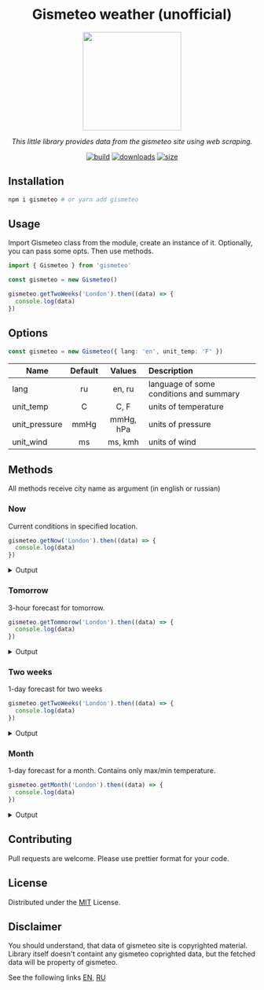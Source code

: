 <div align="center">

# Gismeteo weather (unofficial)

<img src="https://androidprogrammi.ru/wp-content/uploads/2021/02/gismeteo_gismeteo.png" width="200">

</div>

<p align=center>
  <i>
    This little library provides data from the gismeteo site using web scraping.
  </i>
</p>

<div align="center">

[![build](https://img.shields.io/github/workflow/status/shevernitskiy/gismeteo/CI%20Push)](https://github.com/shevernitskiy/gismeteo/actions)
[![downloads](https://img.shields.io/npm/dm/gismeteo)](https://www.npmjs.com/package/gismeteo)
[![size](https://img.shields.io/npm/v/gismeteo)](https://www.npmjs.com/package/gismeteo)

</div>

## Installation

```bash
npm i gismeteo # or yarn add gismeteo
```

## Usage

Import Gismeteo class from the module, create an instance of it. Optionally, you can pass some opts. Then use methods.

```ts
import { Gismeteo } from 'gismeteo'

const gismeteo = new Gismeteo()

gismeteo.getTwoWeeks('London').then((data) => {
  console.log(data)
})
```

## Options

```ts
const gismeteo = new Gismeteo({ lang: 'en', unit_temp: 'F' })
```

| Name          | Default |  Values   | Description                             |
| ------------- | :-----: | :-------: | :-------------------------------------- |
| lang          |   ru    |  en, ru   | language of some conditions and summary |
| unit_temp     |    C    |   C, F    | units of temperature                    |
| unit_pressure |  mmHg   | mmHg, hPa | units of pressure                       |
| unit_wind     |   ms    |  ms, kmh  | units of wind                           |

## Methods

All methods receive city name as argument (in english or russian)

### Now

Current conditions in specified location.

```ts
gismeteo.getNow('London').then((data) => {
  console.log(data)
})
```

<details>
  <summary>Output</summary>

```ts
{
  temp: 13.1,
  temp_feels: 13,
  wind_speed: 2,
  wind_dir: 'западный',
  pressure: 737,
  humidity: 70,
  summary: 'Малооблачно, небольшой дождь',
  geomagnetic: 2,
  water_temp: 9.5,
  sunrise: 1653613140,
  sunset: 1653674100
}
```

</details>

### Tomorrow

3-hour forecast for tomorrow.

```ts
gismeteo.getTommorow('London').then((data) => {
  console.log(data)
})
```

<details>
  <summary>Output</summary>

```ts
;[
  {
    dt: 1653674400,
    temp: 8,
    pressure: 737,
    wind_speed: 3,
    wind_gust: 8,
    wind_dir: 'ЮЗ',
    precipitation: 0,
    humidity: 0,
    summary: 'Ясно',
    geomagnetic: 3,
    road_condition: 'Влажная дорога',
    pollen_birch: 0,
    pollen_grass: 1,
    pollen_ragweed: 0,
  },
  {
    dt: 1653685200,
    temp: 7,
    pressure: 736,
    wind_speed: 2,
    wind_gust: 6,
    wind_dir: 'ЮЗ',
    precipitation: 0,
    humidity: 300,
    summary: 'Ясно',
    geomagnetic: 4,
    road_condition: 'Роса',
    pollen_birch: 0,
    pollen_grass: 0,
    pollen_ragweed: 0,
  },
  {
    dt: 1653696000,
    temp: 8,
    pressure: 735,
    wind_speed: 3,
    wind_gust: 6,
    wind_dir: 'ЮЗ',
    precipitation: 0,
    humidity: 600,
    summary: 'Пасмурно',
    geomagnetic: 4,
    road_condition: 'Вода',
    pollen_birch: 0,
    pollen_grass: 0,
    pollen_ragweed: 0,
  },
  {
    dt: 1653706800,
    temp: 8,
    pressure: 735,
    wind_speed: 5,
    wind_gust: 8,
    wind_dir: 'З',
    precipitation: 6.4,
    humidity: 900,
    summary: 'Пасмурно, сильный дождь',
    geomagnetic: 3,
    road_condition: 'Вода',
    pollen_birch: 0,
    pollen_grass: 1,
    pollen_ragweed: 0,
  },
  {
    dt: 1653717600,
    temp: 11,
    pressure: 736,
    wind_speed: 6,
    wind_gust: 9,
    wind_dir: 'З',
    precipitation: 1.5,
    humidity: 1200,
    summary: 'Пасмурно, дождь',
    geomagnetic: 4,
    road_condition: 'Вода',
    pollen_birch: 0,
    pollen_grass: 1,
    pollen_ragweed: 0,
  },
  {
    dt: 1653728400,
    temp: 12,
    pressure: 737,
    wind_speed: 7,
    wind_gust: 13,
    wind_dir: 'З',
    precipitation: 0.9,
    humidity: 1500,
    summary: 'Малооблачно, небольшой дождь',
    geomagnetic: 2,
    road_condition: 'Влажная дорога',
    pollen_birch: 1,
    pollen_grass: 0,
    pollen_ragweed: 0,
  },
  {
    dt: 1653739200,
    temp: 12,
    pressure: 738,
    wind_speed: 6,
    wind_gust: 15,
    wind_dir: 'З',
    precipitation: 0.7,
    humidity: 1800,
    summary: 'Малооблачно, небольшой дождь',
    geomagnetic: 3,
    road_condition: 'Влажная дорога',
    pollen_birch: 1,
    pollen_grass: 1,
    pollen_ragweed: 0,
  },
  {
    dt: 1653750000,
    temp: 9,
    pressure: 739,
    wind_speed: 4,
    wind_gust: 12,
    wind_dir: 'З',
    precipitation: 0,
    humidity: 2100,
    summary: 'Облачно',
    geomagnetic: 2,
    road_condition: 'Сухая дорога',
    pollen_birch: 1,
    pollen_grass: 0,
    pollen_ragweed: 0,
  },
]
```

</details>

### Two weeks

1-day forecast for two weeks

```ts
gismeteo.getTwoWeeks('London').then((data) => {
  console.log(data)
})
```

<details>
  <summary>Output</summary>

```ts
;[
  {
    dt: 1653598800,
    tmax: 13,
    tmin: 10,
    tavg: 11,
    pressure: 737,
    wind_speed: 5,
    wind_gust: 9,
    wind_dir: 'З',
    precipitation: 28,
    humidity: 84,
    summary: 'Пасмурно, сильный дождь',
    geomagnetic: 3,
    road_condition: 'Вода',
    pollen_birch: 3,
    pollen_grass: 1,
    pollen_ragweed: 0,
  },
  {
    dt: 1653685200,
    tmax: 12,
    tmin: 7,
    tavg: 9,
    pressure: 739,
    wind_speed: 7,
    wind_gust: 15,
    wind_dir: 'З',
    precipitation: 9.5,
    humidity: 81,
    summary: 'Переменная облачность, дождь',
    geomagnetic: 4,
    road_condition: 'Роса',
    pollen_birch: 1,
    pollen_grass: 1,
    pollen_ragweed: 0,
  },
  {
    dt: 1653858000,
    tmax: 15,
    tmin: 7,
    tavg: 11,
    pressure: 748,
    wind_speed: 6,
    wind_gust: 11,
    wind_dir: 'ЮЗ',
    precipitation: 0,
    humidity: 65,
    summary: 'Переменная облачность',
    geomagnetic: 4,
    road_condition: 'Влажная дорога',
    pollen_birch: 1,
    pollen_grass: 0,
    pollen_ragweed: 0,
  },
  {
    dt: 1654117200,
    tmax: 20,
    tmin: 8,
    tavg: 14,
    pressure: 752,
    wind_speed: 6,
    wind_gust: 8,
    wind_dir: 'Ю',
    precipitation: 0.4,
    humidity: 65,
    summary: 'Переменная облачность, небольшой дождь',
    geomagnetic: 2,
    road_condition: 'Вода',
    pollen_birch: 2,
    pollen_grass: 1,
    pollen_ragweed: 0,
  },
  {
    dt: 1654462800,
    tmax: 19,
    tmin: 13,
    tavg: 16,
    pressure: 750,
    wind_speed: 5,
    wind_gust: 11,
    wind_dir: 'ЮВ',
    precipitation: 6.8,
    humidity: 82,
    summary: 'Пасмурно, дождь',
    geomagnetic: 2,
    road_condition: 'Вода',
    pollen_birch: 1,
    pollen_grass: 1,
    pollen_ragweed: 0,
  },
  {
    dt: 1654894800,
    tmax: 21,
    tmin: 11,
    tavg: 17,
    pressure: 753,
    wind_speed: 4,
    wind_gust: 9,
    wind_dir: 'С',
    precipitation: 0,
    humidity: 61,
    summary: 'Переменная облачность',
    geomagnetic: 2,
    road_condition: 'Сухая дорога',
    pollen_birch: 0,
    pollen_grass: 1,
    pollen_ragweed: 0,
  },
  {
    dt: 1655413200,
    tmax: 19,
    tmin: 13,
    tavg: 16,
    pressure: 753,
    wind_speed: 5,
    wind_gust: 10,
    wind_dir: 'ЮЗ',
    precipitation: 0.5,
    humidity: 67,
    summary: 'Переменная облачность, небольшой дождь',
    geomagnetic: 2,
    road_condition: 'Влажная дорога',
    pollen_birch: 1,
    pollen_grass: 2,
    pollen_ragweed: 0,
  },
  {
    dt: 1656018000,
    tmax: 23,
    tmin: 15,
    tavg: 18,
    pressure: 752,
    wind_speed: 4,
    wind_gust: 9,
    wind_dir: 'ЮЗ',
    precipitation: 3.2,
    humidity: 80,
    summary: 'Переменная облачность, дождь',
    geomagnetic: 2,
    road_condition: 'Вода',
    pollen_birch: 1,
    pollen_grass: 2,
    pollen_ragweed: 0,
  },
  {
    dt: 1656709200,
    tmax: 23,
    tmin: 17,
    tavg: 20,
    pressure: 752,
    wind_speed: 7,
    wind_gust: 14,
    wind_dir: 'З',
    precipitation: 1.3,
    humidity: 71,
    summary: 'Переменная облачность, небольшой дождь',
    geomagnetic: 2,
    road_condition: 'Вода',
    pollen_birch: 0,
    pollen_grass: 2,
    pollen_ragweed: 0,
  },
  {
    dt: 1657486800,
    tmax: 23,
    tmin: 13,
    tavg: 18,
    pressure: 752,
    wind_speed: 5,
    wind_gust: 9,
    wind_dir: 'ЮВ',
    precipitation: 0,
    humidity: 67,
    summary: 'Малооблачно',
    geomagnetic: 2,
    road_condition: 'Сухая дорога',
    pollen_birch: 0,
    pollen_grass: 1,
    pollen_ragweed: 0,
  },
  {
    dt: 1658350800,
    tmax: 27,
    tmin: 15,
    tavg: 21,
    pressure: 749,
    wind_speed: 5,
    wind_gust: 10,
    wind_dir: 'ЮВ',
    precipitation: 0,
    humidity: 71,
    summary: 'Ясно',
    geomagnetic: 2,
    road_condition: 'Сухая дорога',
    pollen_birch: 0,
    pollen_grass: 2,
    pollen_ragweed: 0,
  },
  {
    dt: 1659301200,
    tmax: 29,
    tmin: 18,
    tavg: 23,
    pressure: 749,
    wind_speed: 5,
    wind_gust: 10,
    wind_dir: 'ЮВ',
    precipitation: 0.5,
    humidity: 72,
    summary: 'Переменная облачность, небольшой дождь, гроза',
    geomagnetic: 2,
    road_condition: 'Влажная дорога',
    pollen_birch: 0,
    pollen_grass: 2,
    pollen_ragweed: 0,
  },
  {
    dt: 1660338000,
    tmax: 28,
    tmin: 19,
    tavg: 23,
    pressure: 749,
    wind_speed: 6,
    wind_gust: 11,
    wind_dir: 'ЮВ',
    precipitation: 0,
    humidity: 67,
    summary: 'Переменная облачность',
    geomagnetic: 2,
    road_condition: 'Сухая дорога',
    pollen_birch: 0,
    pollen_grass: 2,
    pollen_ragweed: 0,
  },
  {
    dt: 1661461200,
    tmax: 29,
    tmin: 19,
    tavg: 24,
    pressure: 752,
    wind_speed: 5,
    wind_gust: 8,
    wind_dir: 'ЮВ',
    precipitation: 0,
    humidity: 65,
    summary: 'Переменная облачность',
    geomagnetic: 2,
    road_condition: 'Сухая дорога',
    pollen_birch: 2,
    pollen_grass: 2,
    pollen_ragweed: 0,
  },
]
```

</details>

### Month

1-day forecast for a month. Contains only max/min temperature.

```ts
gismeteo.getMonth('London').then((data) => {
  console.log(data)
})
```

<details>
  <summary>Output</summary>

```ts
;[
  { dt: 1653253200, tmax: 13, tmin: 3 },
  { dt: 1653339600, tmax: 8, tmin: 6 },
  { dt: 1653512400, tmax: 13, tmin: 3 },
  { dt: 1653771600, tmax: 20, tmin: 8 },
  { dt: 1654117200, tmax: 13, tmin: 10 },
  { dt: 1654549200, tmax: 12, tmin: 7 },
  { dt: 1655067600, tmax: 15, tmin: 7 },
  { dt: 1655672400, tmax: 20, tmin: 8 },
  { dt: 1656363600, tmax: 19, tmin: 13 },
  { dt: 1657141200, tmax: 21, tmin: 11 },
  { dt: 1658005200, tmax: 19, tmin: 13 },
  { dt: 1658955600, tmax: 23, tmin: 15 },
  { dt: 1659992400, tmax: 23, tmin: 17 },
  { dt: 1661115600, tmax: 23, tmin: 13 },
  { dt: 1662325200, tmax: 27, tmin: 15 },
  { dt: 1663621200, tmax: 29, tmin: 18 },
  { dt: 1665003600, tmax: 28, tmin: 19 },
  { dt: 1666472400, tmax: 29, tmin: 19 },
  { dt: 1668027600, tmax: 29, tmin: 20 },
  { dt: 1669669200, tmax: 30, tmin: 21 },
  { dt: 1671397200, tmax: 30, tmin: 20 },
  { dt: 1673211600, tmax: 27, tmin: 15 },
  { dt: 1675112400, tmax: 25, tmin: 21 },
  { dt: 1677099600, tmax: 22, tmin: 18 },
  { dt: 1679173200, tmax: 16, tmin: 12 },
  { dt: 1681333200, tmax: 18, tmin: 9 },
  { dt: 1683579600, tmax: 18, tmin: 10 },
  { dt: 1685912400, tmax: 21, tmin: 12 },
  { dt: 1688331600, tmax: 19, tmin: 12 },
  { dt: 1690837200, tmax: 24, tmin: 11 },
  { dt: 1693429200, tmax: 23, tmin: 18 },
  { dt: 1696107600, tmax: 25, tmin: 16 },
  { dt: 1698872400, tmax: 25, tmin: 15 },
  { dt: 1701723600, tmax: 24, tmin: 14 },
  { dt: 1704661200, tmax: 25, tmin: 13 },
  { dt: 1707685200, tmax: 25, tmin: 17 },
  { dt: 1710795600, tmax: 23, tmin: 14 },
  { dt: 1713992400, tmax: 19, tmin: 15 },
  { dt: 1717275600, tmax: 23, tmin: 13 },
  { dt: 1720645200, tmax: 25, tmin: 15 },
  { dt: 1724101200, tmax: 26, tmin: 14 },
  { dt: 1727643600, tmax: 19, tmin: 16 },
]
```

</details>

## Contributing

Pull requests are welcome. Please use prettier format for your code.

## License

Distributed under the [MIT](https://choosealicense.com/licenses/mit/) License.

## Disclaimer

You should understand, that data of gismeteo site is copyrighted material.
Library itself doesn't containt any gismeteo coprighted data, but the fetched data will be property of gismeteo.

See the following links [EN](https://www.gismeteo.com/page/agreement/), [RU](https://www.gismeteo.ru/page/agreement/)
